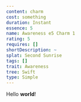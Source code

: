 ```yaml
---
content: charm
cost: something
duration: Instant
essence: 5
name: Awareness e5 Charm 1
rating: 5
requires: []
shortDescription: ~
splat: Second Sunrise
tags: []
trait: Awareness
tree: Swift
type: Simple
---
```


Hello **world**!
